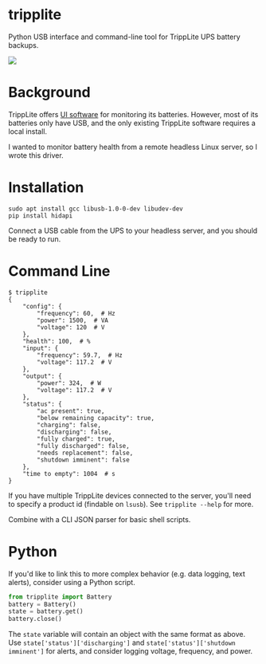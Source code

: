 tripplite
=========

Python USB interface and command-line tool for TrippLite UPS battery backups.

![](https://www.markertek.com/productImage/450X450/SMART1500LCD.JPG)

Background
==========

TrippLite offers [UI software](https://www.tripplite.com/products/power-alert)
for monitoring its batteries. However, most of its batteries only have USB,
and the only existing TrippLite software requires a local install.

I wanted to monitor battery health from a remote headless Linux server, so I
wrote this driver.

Installation
============

```
sudo apt install gcc libusb-1.0-0-dev libudev-dev
pip install hidapi
```

Connect a USB cable from the UPS to your headless server, and you should be
ready to run.

Command Line
============

```
$ tripplite
{
    "config": {
        "frequency": 60,  # Hz
        "power": 1500,  # VA
        "voltage": 120  # V
    },
    "health": 100,  # %
    "input": {
        "frequency": 59.7,  # Hz
        "voltage": 117.2  # V
    },
    "output": {
        "power": 324,  # W
        "voltage": 117.2  # V
    },
    "status": {
        "ac present": true,
        "below remaining capacity": true,
        "charging": false,
        "discharging": false,
        "fully charged": true,
        "fully discharged": false,
        "needs replacement": false,
        "shutdown imminent": false
    },
    "time to empty": 1004  # s
}
```

If you have multiple TrippLite devices connected to the server, you'll need to
specify a product id (findable on `lsusb`). See `tripplite --help` for more.

Combine with a CLI JSON parser for basic shell scripts.

Python
======

If you'd like to link this to more complex behavior (e.g. data logging,
text alerts), consider using a Python script.

```python
from tripplite import Battery
battery = Battery()
state = battery.get()
battery.close()
```

The `state` variable will contain an object with the same format as above. Use
`state['status']['discharging']` and `state['status']['shutdown imminent']` for
alerts, and consider logging voltage, frequency, and power.
